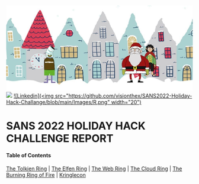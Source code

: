 ![SANS Holiday Hack Main Page](https://github.com/visionthex/SANS2022-Holiday-Hack-Challange/blob/main/Images/Main.jpg)
<img src=“IMAGE_URL_HERE” width=“50%”>
[![Linkedin](<img src="https://github.com/visionthex/SANS2022-Holiday-Hack-Challange/blob/main/Images/R.png" width="20")](https://www.linkedin.com/in/charles-w-sanders/)

# SANS 2022 HOLIDAY HACK CHALLENGE REPORT

#### Table of Contents

[The Tolkien Ring](https://github.com/visionthex/SANS2022-Holiday-Hack-Challange/blob/main/Chapters/TheTolkienRing.md) | [The Elfen Ring](https://github.com/visionthex/SANS2022-Holiday-Hack-Challange/blob/main/Chapters/TheElfenRing.md) | [The Web Ring](https://github.com/visionthex/SANS2022-Holiday-Hack-Challange/blob/main/Chapters/TheWebRing.md) | [The Cloud Ring](#suricata) | [The Burning Ring of Fire](#suricata) | [Kringlecon](#suricata)
